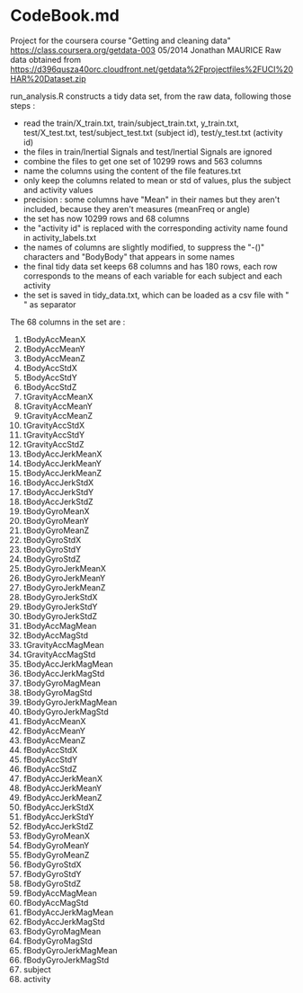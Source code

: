 CodeBook.md
==========================================================

Project for the coursera course "Getting and cleaning data" https://class.coursera.org/getdata-003
05/2014
Jonathan MAURICE
Raw data obtained from https://d396qusza40orc.cloudfront.net/getdata%2Fprojectfiles%2FUCI%20HAR%20Dataset.zip

run_analysis.R constructs a tidy data set, from the raw data, following those steps :

* read the train/X_train.txt, train/subject_train.txt, y_train.txt, test/X_test.txt, test/subject_test.txt (subject id), test/y_test.txt (activity id)
* the files in train/Inertial Signals and test/Inertial Signals are ignored
* combine the files to get one set of 10299 rows and 563 columns
* name the columns using the content of the file features.txt
* only keep the columns related to mean or std of values, plus the subject and activity values
* precision : some columns have "Mean" in their names but they aren't included, because they aren't measures (meanFreq or angle)
* the set has now 10299 rows and 68 columns
* the "activity id" is replaced with the corresponding activity name found in activity_labels.txt
* the names of columns are slightly modified, to suppress the "-()" characters and "BodyBody" that appears in some names
* the final tidy data set keeps 68 columns and has 180 rows, each row corresponds to the means of each variable for each subject and each activity
* the set is saved in tidy_data.txt, which can be loaded as a csv file with " " as separator

The 68 columns in the set are :

1. tBodyAccMeanX
2. tBodyAccMeanY
3. tBodyAccMeanZ
4. tBodyAccStdX
5. tBodyAccStdY
6. tBodyAccStdZ
7. tGravityAccMeanX
8. tGravityAccMeanY
9. tGravityAccMeanZ
10. tGravityAccStdX
11. tGravityAccStdY
12. tGravityAccStdZ
13. tBodyAccJerkMeanX
14. tBodyAccJerkMeanY
15. tBodyAccJerkMeanZ
16. tBodyAccJerkStdX
17. tBodyAccJerkStdY
18. tBodyAccJerkStdZ
19. tBodyGyroMeanX
20. tBodyGyroMeanY
21. tBodyGyroMeanZ
22. tBodyGyroStdX
23. tBodyGyroStdY
24. tBodyGyroStdZ
25. tBodyGyroJerkMeanX
26. tBodyGyroJerkMeanY
27. tBodyGyroJerkMeanZ
28. tBodyGyroJerkStdX
29. tBodyGyroJerkStdY
30. tBodyGyroJerkStdZ
31. tBodyAccMagMean
32. tBodyAccMagStd
33. tGravityAccMagMean
34. tGravityAccMagStd
35. tBodyAccJerkMagMean
36. tBodyAccJerkMagStd
37. tBodyGyroMagMean
38. tBodyGyroMagStd
39. tBodyGyroJerkMagMean
40. tBodyGyroJerkMagStd
41. fBodyAccMeanX
42. fBodyAccMeanY
43. fBodyAccMeanZ
44. fBodyAccStdX
45. fBodyAccStdY
46. fBodyAccStdZ
47. fBodyAccJerkMeanX
48. fBodyAccJerkMeanY
49. fBodyAccJerkMeanZ
50. fBodyAccJerkStdX
51. fBodyAccJerkStdY
52. fBodyAccJerkStdZ
53. fBodyGyroMeanX
54. fBodyGyroMeanY
55. fBodyGyroMeanZ
56. fBodyGyroStdX
57. fBodyGyroStdY
58. fBodyGyroStdZ
59. fBodyAccMagMean
60. fBodyAccMagStd
61. fBodyAccJerkMagMean
62. fBodyAccJerkMagStd
63. fBodyGyroMagMean
64. fBodyGyroMagStd
65. fBodyGyroJerkMagMean
66. fBodyGyroJerkMagStd
67. subject
68. activity
